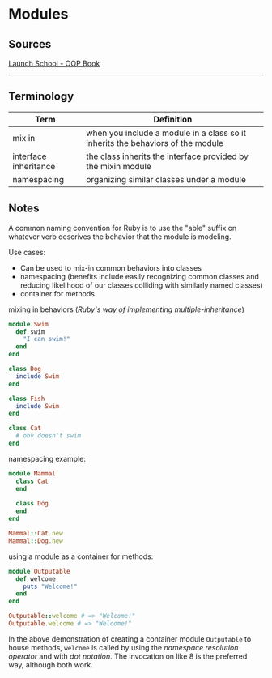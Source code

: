 # Modules

## Sources

[Launch School - OOP Book](https://launchschool.com/books/oo_ruby/read/the_object_model)

---

## Terminology

| Term                  | Definition                                                   |
| --------------------- | ------------------------------------------------------------ |
| mix in                | when you include a module in a class so it inherits the behaviors of the module |
| interface inheritance | the class inherits the interface provided by the mixin module |
| namespacing           | organizing similar classes under a module                    |

## Notes

A common naming convention for Ruby is to use the "able" suffix on whatever verb descrives the behavior that the module is modeling. 

Use cases:

* Can be used to mix-in common behaviors into classes
* namespacing (benefits include easily recognizing common classes and reducing likelihood of our classes colliding with similarly named classes)
* container for methods



mixing in behaviors (*Ruby's way of implementing multiple-inheritance*)

```ruby
module Swim
  def swim
    "I can swim!"
  end
end

class Dog
  include Swim
end

class Fish
  include Swim
end

class Cat
  # obv doesn't swim
end
```



namespacing example:

```ruby
module Mammal
  class Cat
  end
  
  class Dog
  end
end

Mammal::Cat.new
Mammal::Dog.new
```



using a module as a container for methods:

```ruby
module Outputable
  def welcome
    puts "Welcome!"
  end
end

Outputable::welcome # => "Welcome!"
Outputable.welcome # => "Welcome!" 
```

In the above demonstration of creating a container module `Outputable` to house methods, `welcome` is called by using the *namespace resolution operator* and with *dot notation*. The invocation on like 8 is the preferred way, although both work.



